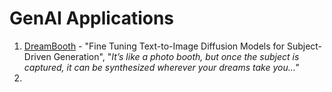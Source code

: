 # GenAI Applications

1. [DreamBooth](https://dreambooth.github.io/) - "Fine Tuning Text-to-Image Diffusion Models for Subject-Driven Generation", "_It’s like a photo booth, but once the subject is captured, it can be synthesized wherever your dreams take you…"_
2. &#x20;
